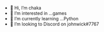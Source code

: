 - 👋 Hi, I’m chaka
- 👀 I’m interested in ...games
- 🌱 I’m currently learning ...Python
- 💞️ I’m looking to Discord on  johnwick#7767
